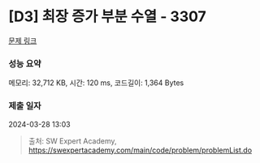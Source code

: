 # [D3] 최장 증가 부분 수열 - 3307 

[문제 링크](https://swexpertacademy.com/main/code/problem/problemDetail.do?contestProbId=AWBOKg-a6l0DFAWr) 

### 성능 요약

메모리: 32,712 KB, 시간: 120 ms, 코드길이: 1,364 Bytes

### 제출 일자

2024-03-28 13:03



> 출처: SW Expert Academy, https://swexpertacademy.com/main/code/problem/problemList.do